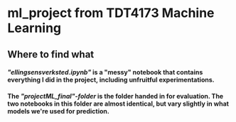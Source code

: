 # ml_project from TDT4173 Machine Learning

## Where to find what
#### _"ellingsensverksted.ipynb"_ is a "messy" notebook that contains everything I did in the project, including unfruitful experimentations.

#### The _"projectML_final"-folder_ is the folder handed in for evaluation. The two notebooks in this folder are almost identical, but vary slightly in what models we're used for prediction.
